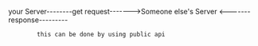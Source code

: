your Server--------get request------->Someone else's Server
            <-------response---------

            this can be done by using public api
            
                                 